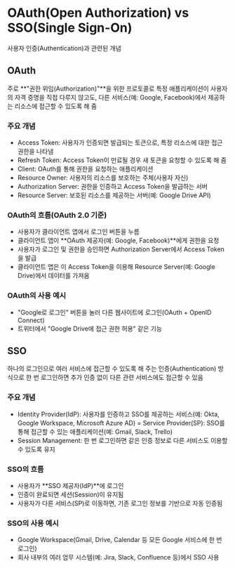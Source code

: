 # OAuth(Open Authorization) vs SSO(Single Sign-On)

사용자 인증(Authentication)과 관련된 개념

## OAuth

주로 **"권한 위임(Authorization)"**을 위한 프로토콜로 특정 애플리케이션이 사용자의 자격 증명을 직접 다루지 않고도, 다른 서비스(예: Google, Facebook)에서 제공하는 리소스에 접근할 수 있도록 해 줌

### 주요 개념

- Access Token: 사용자가 인증되면 발급되는 토큰으로, 특정 리소스에 대한 접근 권한을 나타냄
- Refresh Token: Access Token이 만료될 경우 새 토큰을 요청할 수 있도록 해 줌
- Client: OAuth를 통해 권한을 요청하는 애플리케이션
- Resource Owner: 사용자의 리소스를 보호하는 주체(사용자 자신)
- Authorization Server: 권한을 인증하고 Access Token을 발급하는 서버
- Resource Server: 보호된 리소스를 제공하는 서버(예: Google Drive API)

### OAuth의 흐름(OAuth 2.0 기준)

- 사용자가 클라이언트 앱에서 로그인 버튼을 누름
- 클라이언트 앱이 **OAuth 제공자(예: Google, Facebook)**에게 권한을 요청
- 사용자가 로그인 및 권한을 승인하면 Authorization Server에서 Access Token을 발급
- 클라이언트 앱은 이 Access Token을 이용해 Resource Server(예: Google Drive)에서 데이터를 가져옴

### OAuth의 사용 예시

- "Google로 로그인" 버튼을 눌러 다른 웹사이트에 로그인(OAuth + OpenID Connect)
- 트위터에서 "Google Drive에 접근 권한 허용" 같은 기능

## SSO

하나의 로그인으로 여러 서비스에 접근할 수 있도록 해 주는 인증(Authentication) 방식으로 한 번 로그인하면 추가 인증 없이 다른 관련 서비스에도 접근할 수 있음

### 주요 개념

- Identity Provider(IdP): 사용자를 인증하고 SSO를 제공하는 서비스(예: Okta, Google Workspace, Microsoft Azure AD)
= Service Provider(SP): SSO를 통해 접근할 수 있는 애플리케이션(예: Gmail, Slack, Trello)
- Session Management: 한 번 로그인하면 같은 인증 정보로 다른 서비스도 이용할 수 있도록 유지

### SSO의 흐름

- 사용자가 **SSO 제공자(IdP)**에 로그인
- 인증이 완료되면 세션(Session)이 유지됨
- 사용자가 다른 서비스(SP)로 이동하면, 기존 로그인 정보를 기반으로 자동 인증됨

### SSO의 사용 예시

- Google Workspace(Gmail, Drive, Calendar 등 모든 Google 서비스에 한 번 로그인)
- 회사 내부의 여러 업무 시스템(예: Jira, Slack, Confluence 등)에서 SSO 사용
